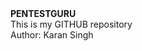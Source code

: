 <!DOCTYPE html>
<html lang="en">
<head>
    <meta charset="UTF-8">
    <meta name="viewport" content="width=device-width, initial-scale=1.0">

</head>
<body>
    <h><b>PENTESTGURU</b></h>
    <br>
<p1>This is my GITHUB repository </p1
><br>
<p2>Author: Karan Singh</p2>


</body>
</html>
